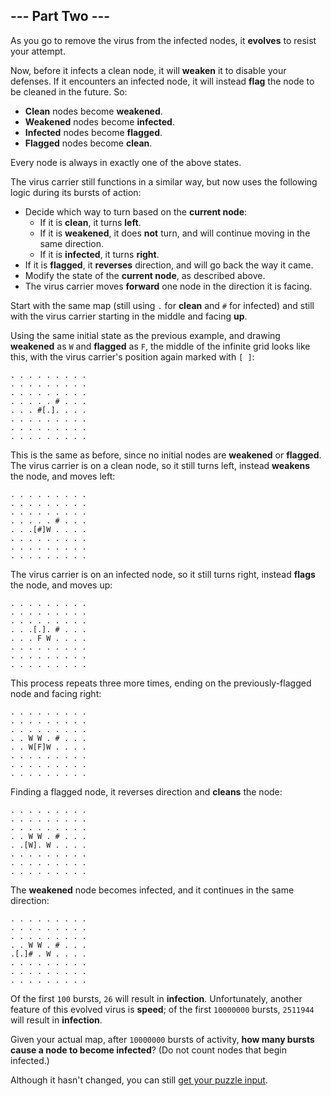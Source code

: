 ## --- Part Two ---

As you go to remove the virus from the infected nodes, it **evolves** to resist
your attempt.

Now, before it infects a clean node, it will **weaken** it to disable your
defenses. If it encounters an infected node, it will instead **flag** the node
to be cleaned in the future. So:

* **Clean** nodes become **weakened**.
* **Weakened** nodes become **infected**.
* **Infected** nodes become **flagged**.
* **Flagged** nodes become **clean**.

Every node is always in exactly one of the above states.

The virus carrier still functions in a similar way, but now uses the following
logic during its bursts of action:

* Decide which way to turn based on the **current node**:
    - If it is **clean**, it turns **left**.
    - If it is **weakened**, it does **not** turn, and will continue moving in
      the same direction.
    - If it is **infected**, it turns **right**.
* If it is **flagged**, it **reverses** direction, and will go back the way it
  came.
* Modify the state of the **current node**, as described above.
* The virus carrier moves **forward** one node in the direction it is facing.

Start with the same map (still using `.` for **clean** and `#` for infected)
and still with the virus carrier starting in the middle and facing **up**.

Using the same initial state as the previous example, and drawing **weakened**
as `W` and **flagged** as `F`, the middle of the infinite grid looks like this,
with the virus carrier's position again marked with `[ ]`:

```
. . . . . . . . .
. . . . . . . . .
. . . . . . . . .
. . . . . # . . .
. . . #[.]. . . .
. . . . . . . . .
. . . . . . . . .
. . . . . . . . .
```

This is the same as before, since no initial nodes are **weakened** or
**flagged**. The virus carrier is on a clean node, so it still turns left,
instead **weakens** the node, and moves left:

```
. . . . . . . . .
. . . . . . . . .
. . . . . . . . .
. . . . . # . . .
. . .[#]W . . . .
. . . . . . . . .
. . . . . . . . .
. . . . . . . . .
```

The virus carrier is on an infected node, so it still turns right, instead
**flags** the node, and moves up:

```
. . . . . . . . .
. . . . . . . . .
. . . . . . . . .
. . .[.]. # . . .
. . . F W . . . .
. . . . . . . . .
. . . . . . . . .
. . . . . . . . .
```

This process repeats three more times, ending on the previously-flagged node
and facing right:

```
. . . . . . . . .
. . . . . . . . .
. . . . . . . . .
. . W W . # . . .
. . W[F]W . . . .
. . . . . . . . .
. . . . . . . . .
. . . . . . . . .
```

Finding a flagged node, it reverses direction and **cleans** the node:

```
. . . . . . . . .
. . . . . . . . .
. . . . . . . . .
. . W W . # . . .
. .[W]. W . . . .
. . . . . . . . .
. . . . . . . . .
. . . . . . . . .
```

The **weakened** node becomes infected, and it continues in the same direction:

```
. . . . . . . . .
. . . . . . . . .
. . . . . . . . .
. . W W . # . . .
.[.]# . W . . . .
. . . . . . . . .
. . . . . . . . .
. . . . . . . . .
```

Of the first `100` bursts, `26` will result in **infection**. Unfortunately,
another feature of this evolved virus is **speed**; of the first `10000000`
bursts, `2511944` will result in **infection**.

Given your actual map, after `10000000` bursts of activity, **how many bursts
cause a node to become infected**? (Do not count nodes that begin infected.)

Although it hasn't changed, you can still [get your puzzle input](input.txt).
